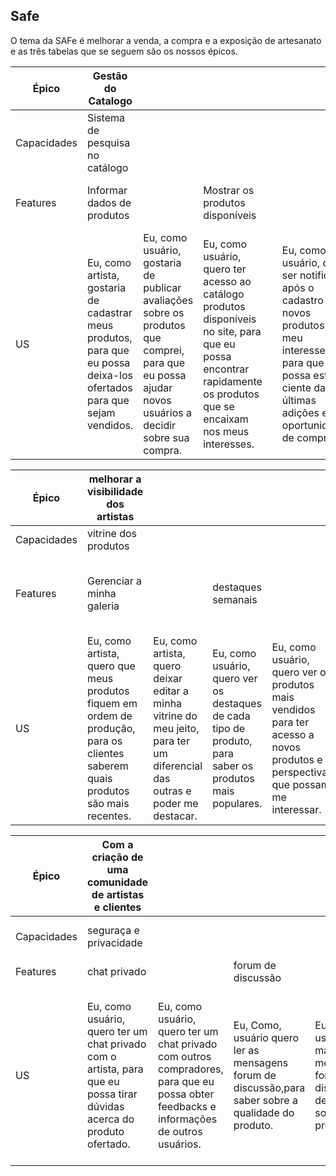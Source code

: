 ## Safe

O tema da SAFe é melhorar a venda, a compra e a exposição de artesanato e as três tabelas que se seguem são os nossos épicos.

| Épico | Gestão do Catalogo |  |  |  |  |  |  |  |  |
| --- | --- | --- | --- | --- | --- | --- | --- | --- | --- |
| Capacidades | Sistema de pesquisa no catálogo |  |  |  |  | Administração  dos produtos |  |  |  |
| Features | Informar dados de produtos |  | Mostrar os produtos disponíveis |  |  | Pesquisar produtos por filtros |  | Ordenar resultados da pesquisa |  |
| US | Eu, como artista, gostaria de cadastrar meus produtos, para que eu possa deixa-los ofertados para que sejam vendidos. | Eu, como usuário, gostaria de publicar avaliações sobre os produtos que comprei, para que eu possa ajudar novos usuários a decidir sobre sua compra. | Eu, como usuário, quero ter acesso ao catálogo  produtos disponíveis no site, para que eu possa encontrar rapidamente os produtos que se encaixam nos meus interesses. |  | Eu, como usuário, quero ser notificado após o cadastro de novos produtos do meu interesse, para que eu possa estar ciente das últimas adições e oportunidades de compra. | Eu, como usuário, quero filtrar os produtos pelo preço, para poder ter uma análise de preços | Eu, como usuário, quero filtrar os produtos pelo tipo de cada produto, para que ver apenas os produtos que estou interessado | Eu, como usuário, quero filtrar os produtos pelo tipo de cada produto, para que ver apenas os produtos que estou interessado | Eu, como usuário, quero ver de forma organizada o resultado da pesquisa em ordem alfabética, para que eu possa encontrar produtos mais facilmente. |

| Épico | melhorar a visibilidade dos artistas |  |  |  |  |  |  |  |
| --- | --- | --- | --- | --- | --- | --- | --- | --- |
| Capacidades | vitrine dos produtos |  |  |  | aba de pesquisa |  |  |  |
| Features | Gerenciar a minha galeria |  | destaques semanais |  | ter uma melhor pesquisa dos artistas da plataforma |  | manter histórico de pesquisa de produtos |  |
| US | Eu, como artista, quero que meus produtos fiquem em ordem de produção, para os clientes saberem quais produtos são mais recentes. | Eu, como artista, quero deixar editar a minha vitrine do meu jeito, para ter um diferencial das outras e poder me destacar. | Eu, como usuário, quero ver os destaques de cada tipo de produto, para saber os produtos mais populares. | Eu, como usuário, quero ver os produtos mais vendidos para ter acesso a novos produtos e perspectivas que possam me interessar. | Eu, como usuário, quero que a pesquisa me ajude a achar os artistas que que eu já comprei,para facilitar na minha navegação nas proximas compras. | Eu, como usuário, quero que a pesquisa me ajude a achar os artistas locais,para saber quem são os artistas perto de mim. | Eu, Como, usuário quero que o meu histórico de pesquisa seja salvo, para que eu encontre os produtos pesquisados. | Eu, Como, ususário quero que o meu histórico de pesquisa  salvo possa ser apagado,para que niguém saiba quais produtos eu estava procurando. |

| Épico | Com a criação de uma comunidade de artistas e clientes |  |  |  |  |  |  |  |  |  |  |
| --- | --- | --- | --- | --- | --- | --- | --- | --- | --- | --- | --- |
| Capacidades | seguraça e privacidade |  |  |  | Comunicação entre todos os usuários |  |  |  |  |  |  |
| Features | chat privado |  | forum de discussão |  | gerenciamento de conta |  |  |  |  | políticas privadas |  |
| US | Eu, como usuário, quero ter um chat privado com o artista, para que eu possa tirar dúvidas acerca do produto ofertado. | Eu, como usuário, quero ter um chat privado com outros compradores, para que eu possa obter feedbacks e informações de outros usuários. | Eu, Como, usuário quero ler as mensagens forum de discussão,para saber sobre a qualidade do produto. | Eu, Como, usuário quero mandar mensagens no forum de discussão,para deixar opnioes sobre o produto. | Eu, como usuário quero alterar minha foto do meu perfil, para ter o meu perfil atualizado. | Eu, Como, usuário quero alterar minhas informações do meu perfil,para que eu tenha uma perfil atualizado. | Eu, como artista quero me cadastrar na plataforma, para poder divulgar meus produtos no site | Eu, como usuário quero me cadastrar na plataforma, para ter acesso aos produtos que estão disponíveis. | Eu, como artista quero me logar na plataforma, para ter a minha vitrine | Eu, como usuário, quero saber sobre as políticas de privacidade da plataforma, para saber meus direito e deveres na comunidade. | Eu, como artista, quero saber sobre as políticas privadas, para fazer as publicações dos meus produtos sem ferir um regra da plateforma. |

